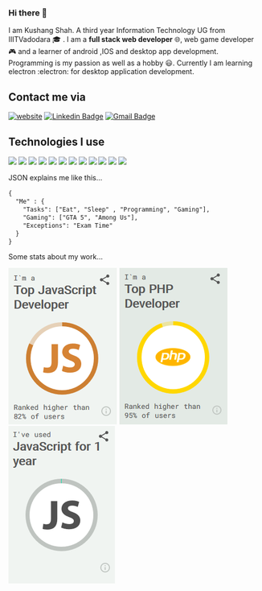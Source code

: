 ### Hi there 👋
I am Kushang Shah. A third year Information Technology UG from IIITVadodara :mortar_board: . I am a **full stack web developer** 🌐, web game developer :video_game: and a learner of android ,IOS and desktop app development. Programming is my passion as well as a hobby :smiley:. Currently I am learning electron :electron: for desktop application development. 
<!--
**Kelta-King/Kelta-King** is a ✨ _special_ ✨ repository because its `README.md` (this file) appears on your GitHub profile.
-->
## Contact me via
[![website](https://img.shields.io/badge/Website-Keltaking-2bbc8a?style=for-the-badge&logo=firefox&color=2196F3&logoColor=white)](https://keltaking.co/)
[![Linkedin Badge](https://img.shields.io/badge/-LinkedIn-blue?style=for-the-badge&logo=Linkedin&logoColor=white&link=https://in.linkedin.com/in/kushang-shah-85a250181)](https://https://in.linkedin.com/in/kushang-shah-85a250181)
[![Gmail Badge](https://img.shields.io/badge/-Gmail-c14438?style=for-the-badge&logo=Gmail&logoColor=white&link=mailto:webdeveloperkelta@gmail.com)](mailto:webdeveloperkelta@gmail.com)

## Technologies I use

![](https://img.shields.io/badge/Code-JavaScript-informational?style=for-the-badge&logo=javascript&color=yellow)
![](https://img.shields.io/badge/Code-php-informational?style=for-the-badge&logo=php&color=787CB5)
![](https://img.shields.io/badge/Code-Java-informational?style=for-the-badge&logo=java&color=red)
![](https://img.shields.io/badge/Code-NodeJS-informational?style=for-the-badge&logo=node&color=3C873A)
![](https://img.shields.io/badge/Code-npm-informational?style=for-the-badge&logo=npm&color=CC3534)
![](https://img.shields.io/badge/Code-express-informational?style=for-the-badge&logo=express&color=white)
![](https://img.shields.io/badge/Code-ReactJS-informational?style=for-the-badge&logo=react&color=61dbfb)
![](https://img.shields.io/badge/Code-CS-informational?style=for-the-badge&logo=csharp&color=8A2BE2)
![](https://img.shields.io/badge/Code-Bootstrap-563D7C?style=for-the-badge&logo=bootstrap&color=553c7b)
![](https://img.shields.io/badge/Tools-Git-informational?style=for-the-badge&logo=git&logoColor=white&color=2bbc8a)
![](https://img.shields.io/badge/Tools-Github-informational?style=for-the-badge&logo=github&logoColor=white&color=black)
![](https://img.shields.io/badge/Database-MySQL-informational?style=for-the-badge&logo=mysql&logoColor=white&color=f29111)

JSON explains me like this...
```
{
  "Me" : {
    "Tasks": ["Eat", "Sleep" , "Programming", "Gaming"],
    "Gaming": ["GTA 5", "Among Us"],
    "Exceptions": "Exam Time"
  }
}
```
Some stats about my work...

[![Js Data](https://github.com/Kelta-King/Kelta-King/blob/master/JsStats.PNG)](https://sourcerer.io/kelta-king)
[![Php Data](https://github.com/Kelta-King/Kelta-King/blob/master/phpStat.png)](https://sourcerer.io/kelta-king)
[![Js Data 2](https://github.com/Kelta-King/Kelta-King/blob/master/JsStats2.PNG)](https://sourcerer.io/kelta-king)
